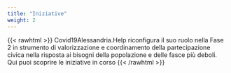 ```yaml
---
title: "Iniziative"
weight: 2
---
```


{{< rawhtml >}}
Covid19Alessandria.Help riconfigura il suo ruolo nella Fase 2 in strumento di valorizzazione e coordinamento della partecipazione civica nella risposta ai bisogni della popolazione e delle fasce più deboli. 
<br />
Qui puoi scoprire le iniziative in corso
{{< /rawhtml >}}
